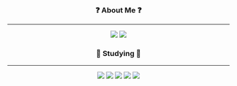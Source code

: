 

<p align="center">

<div align="center">
  
  
  ### ❓ About Me ❓
  
  ---
  
  <a href="https://github.com/llinjae" target="_blank"><img src="https://img.shields.io/badge/Github-181717?style=flat-square&logo=github&logoColor=white"/></a>
<a href="https://velog.io/@dldlswognqh"><img src="https://img.shields.io/badge/Velog-3DDC84?style=flat-square&logo=velog&logoColor=white"/></a>
  
  ### 🌟 Studying 🌟
  
  ---
  
  <span><img src="https://img.shields.io/badge/HTML5-E34F26?style=flat-square&logo=html5&logoColor=white"/></span>
<span><img src="https://img.shields.io/badge/CSS3-1572B6?style=flat-square&logo=css3&logoColor=white"/></span>
<span><img src="https://img.shields.io/badge/Javascript-F7DF1E?style=flat-square&logo=javascript&logoColor=white"/></span>
<span><img src="https://img.shields.io/badge/Typescript-3178C6?style=flat-square&logo=typescript&logoColor=white"/></span>
<span><img src="https://img.shields.io/badge/React-61DAFB?style=flat-square&logo=react&logoColor=white"/></span>


